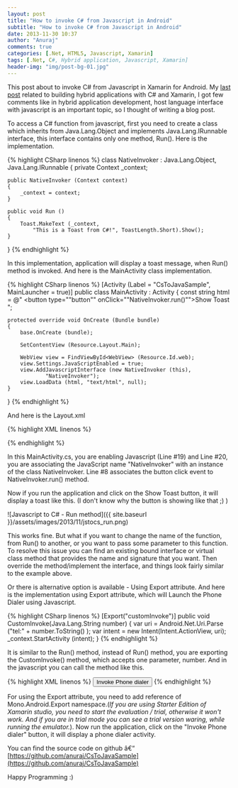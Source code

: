 ```yaml
---
layout: post
title: "How to invoke C# from Javascript in Android"
subtitle: "How to invoke C# from Javascript in Android"
date: 2013-11-30 10:37
author: "Anuraj"
comments: true
categories: [.Net, HTML5, Javascript, Xamarin]
tags: [.Net, C#, Hybrid application, Javascript, Xamarin]
header-img: "img/post-bg-01.jpg"
---
```

This post about to invoke C# from Javascript in Xamarin for Android. My [last post](http://www.dotnetthoughts.net/building-hybrid-application-for-android-using-c-and-xamarin-studio/) related to building hybrid applications with C# and Xamarin, I got few comments like in hybrid application development, host language interface with javascript is an important topic, so I thought of writing a blog post. 

To access a C# function from javascript, first you need to create a class which inherits from Java.Lang.Object and implements Java.Lang.IRunnable interface, this interface contains only one method, Run(). Here is the implementation.

{% highlight CSharp linenos %}
class NativeInvoker : Java.Lang.Object, Java.Lang.IRunnable 
{
	private Context _context;

	public NativeInvoker (Context context)
	{
		_context = context;
	}

	public void Run ()
	{
		Toast.MakeText (_context, 
			"This is a Toast from C#!", ToastLength.Short).Show();
	}
}
{% endhighlight %}

In this implementation, application will display a toast message, when Run() method is invoked. And here is the MainActivity class implementation.

{% highlight CSharp linenos %}
[Activity (Label = "CsToJavaSample", MainLauncher = true)]
public class MainActivity : Activity
{
	const string html = @"
	<html>
	<body>
	<button type=""button"" onClick=""NativeInvoker.run()"">Show Toast</button>
	</body>
	</html>";

	protected override void OnCreate (Bundle bundle)
	{
		base.OnCreate (bundle);

		SetContentView (Resource.Layout.Main);

		WebView view = FindViewById<WebView> (Resource.Id.web);
		view.Settings.JavaScriptEnabled = true;
		view.AddJavascriptInterface (new NativeInvoker (this), 
				"NativeInvoker");
		view.LoadData (html, "text/html", null);
	}
}
{% endhighlight %}

And here is the Layout.xml

{% highlight XML linenos %}
<?xml version="1.0" encoding="utf-8"?>
<LinearLayout xmlns:android="http://schemas.android.com/apk/res/android"
    android:orientation="vertical"
    android:layout_width="fill_parent"
    android:layout_height="fill_parent">
    <WebView
            android:id="@+id/web"
            android:layout_width="fill_parent" 
            android:layout_height="fill_parent" />
</LinearLayout>
{% endhighlight %}

In this MainActivity.cs, you are enabling Javascript (Line #19) and Line #20, you are associating the JavaScript name "NativeInvoker" with an instance of the class NativeInvoker. Line #8 associates the button click event to NativeInvoker.run() method. 

Now if you run the application and click on the Show Toast button, it will display a toast like this. (I don't know why the button is showing like that ;) )

![Javascript to C# - Run method]({{ site.baseurl }}/assets/images/2013/11/jstocs_run.png)

This works fine. But what if you want to change the name of the function, from Run() to another, or you want to pass some parameter to this function. To resolve this issue you can find an existing bound interface or virtual class method that provides the name and signature that you want. Then override the method/implement the interface, and things look fairly similar to the example above. 

Or there is alternative option is available - Using Export attribute. And here is the implementation using Export attribute, which will Launch the Phone Dialer using Javascript.

{% highlight CSharp linenos %}
[Export("customInvoke")]
public void CustomInvoke(Java.Lang.String number)
{
	var uri = Android.Net.Uri.Parse ("tel:" + number.ToString() );
	var intent = new Intent(Intent.ActionView, uri); 
	_context.StartActivity (intent); 
}
{% endhighlight %}

It is similar to the Run() method, instead of Run() method, you are exporting the CustomInvoke() method, which accepts one parameter, number. And in the javascript you can call the method like this.

{% highlight XML linenos %}
<button type="button" 
onClick="NativeInvoker.customInvoke('1112223333')">Invoke Phone dialer</button>
{% endhighlight %}

For using the Export attribute, you need to add reference of Mono.Android.Export namespace.(*If you are using Starter Edition of Xamarin studio, you need to start the evaluation / trial, otherwise it won't work. And if you are in trial mode you can see a trial version waring, while running the emulator.*). Now run the application, click on the "Invoke Phone dialer" button, it will display a phone dialer activity.

You can find the source code on github â€“ [https://github.com/anuraj/CsToJavaSample](https://github.com/anuraj/CsToJavaSample)

Happy Programming :)
